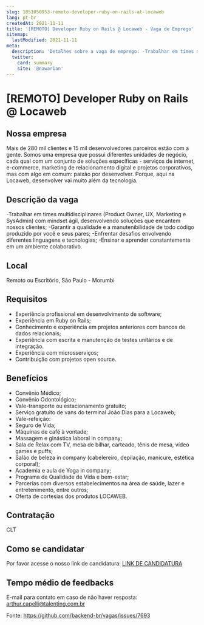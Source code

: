 ```yaml
---
slug: 1051050953-remoto-developer-ruby-on-rails-at-locaweb
lang: pt-br
createdAt: 2021-11-11
title: '[REMOTO] Developer Ruby on Rails @ Locaweb - Vaga de Emprego'
sitemap:
  lastModified: 2021-11-11
meta:
  description: 'Detalhes sobre a vaga de emprego: -Trabalhar em times multidisciplinares (Product Owner, UX, Marketing e SysAdmin) com mindset ágil, desenvolvendo soluções que encantem nossos clientes; -Garantir a qualidade e a manutenibilidade de todo código produzido por você e seus pares; -Enfrentar desafios envolvendo diferentes linguagens e tecnologias; -Ensinar e aprender constantemente em um ambiente colaborativo.'
  twitter:
    card: summary
    site: '@nawarian'
---
```


# [REMOTO] Developer Ruby on Rails @ Locaweb

## Nossa empresa

Mais de 280 mil clientes e 15 mil desenvolvedores parceiros estão com a gente. Somos uma empresa que possui diferentes unidades de negócio, cada qual com um conjunto de soluções específicas - serviços de internet, e-commerce, marketing de relacionamento digital e projetos corporativos, mas com algo em comum: paixão por desenvolver. Porque, aqui na Locaweb, desenvolver vai muito além da tecnologia.

## Descrição da vaga

-Trabalhar em times multidisciplinares (Product Owner, UX, Marketing e SysAdmin) com mindset ágil, desenvolvendo soluções que encantem nossos clientes;
-Garantir a qualidade e a manutenibilidade de todo código produzido por você e seus pares;
-Enfrentar desafios envolvendo diferentes linguagens e tecnologias;
-Ensinar e aprender constantemente em um ambiente colaborativo.

## Local

Remoto ou Escritório, São Paulo - Morumbi

## Requisitos

- Experiência profissional em desenvolvimento de software;
- Experiência em Ruby on Rails;
- Conhecimento e experiência em projetos anteriores com bancos de dados relacionais;
- Experiência com escrita e manutenção de testes unitários e de integração.
- Experiência com microsserviços;
- Contribuição com projetos open source.

## Benefícios

- Convênio Médico;
- Convênio Odontológico;
- Vale-transporte ou estacionamento gratuito;
- Serviço gratuito de vans do terminal João Dias para a Locaweb;
- Vale-refeição:
- Seguro de Vida;
- Máquinas de café à vontade;
- Massagem e ginástica laboral in company;
- Sala de Relax com TV, mesa de bilhar, carteado, tênis de mesa, vídeo games e puffs;
- Salão de beleza in company (cabelereiro, depilação, manicure, estética corporal);
- Academia e aula de Yoga in company;
- Programa de Qualidade de Vida e bem-estar;
- Parcerias com diversos estabelecimentos na área de saúde, lazer e entretenimento, entre outros;
- Oferta de cortesias dos produtos LOCAWEB.

## Contratação

CLT

## Como se candidatar

Por favor acesse o nosso link de candidatura:
[LINK DE CANDIDATURA](https://businesspartners.typeform.com/to/KbThKoh4#source=GTVG)

## Tempo médio de feedbacks

E-mail para contato em caso de não haver resposta: arthur.capelli@talenting.com.br





Fonte: https://github.com/backend-br/vagas/issues/7693